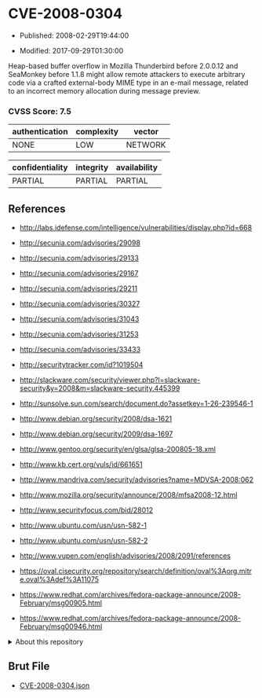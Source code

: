 # CVE-2008-0304

- Published: 2008-02-29T19:44:00

- Modified: 2017-09-29T01:30:00

Heap-based buffer overflow in Mozilla Thunderbird before 2.0.0.12 and SeaMonkey before 1.1.8 might allow remote attackers to execute arbitrary code via a crafted external-body MIME type in an e-mail message, related to an incorrect memory allocation during message preview.

### CVSS Score: **7.5**

| authentication | complexity | vector |
| --- | --- | --- |
| NONE | LOW | NETWORK |

| confidentiality | integrity | availability |
| --- | --- | --- |
| PARTIAL | PARTIAL | PARTIAL |

## References

* http://labs.idefense.com/intelligence/vulnerabilities/display.php?id=668

* http://secunia.com/advisories/29098

* http://secunia.com/advisories/29133

* http://secunia.com/advisories/29167

* http://secunia.com/advisories/29211

* http://secunia.com/advisories/30327

* http://secunia.com/advisories/31043

* http://secunia.com/advisories/31253

* http://secunia.com/advisories/33433

* http://securitytracker.com/id?1019504

* http://slackware.com/security/viewer.php?l=slackware-security&y=2008&m=slackware-security.445399

* http://sunsolve.sun.com/search/document.do?assetkey=1-26-239546-1

* http://www.debian.org/security/2008/dsa-1621

* http://www.debian.org/security/2009/dsa-1697

* http://www.gentoo.org/security/en/glsa/glsa-200805-18.xml

* http://www.kb.cert.org/vuls/id/661651

* http://www.mandriva.com/security/advisories?name=MDVSA-2008:062

* http://www.mozilla.org/security/announce/2008/mfsa2008-12.html

* http://www.securityfocus.com/bid/28012

* http://www.ubuntu.com/usn/usn-582-1

* http://www.ubuntu.com/usn/usn-582-2

* http://www.vupen.com/english/advisories/2008/2091/references

* https://oval.cisecurity.org/repository/search/definition/oval%3Aorg.mitre.oval%3Adef%3A11075

* https://www.redhat.com/archives/fedora-package-announce/2008-February/msg00905.html

* https://www.redhat.com/archives/fedora-package-announce/2008-February/msg00946.html

<details>
<summary>About this repository</summary> 

  This repository is part of the project [Live Hack CVE](https://github.com/Live-Hack-CVE). Main website can be found [www.live-hack.org](https://www.live-hack.org) 
  
  Made by [Sn0wAlice](https://github.com/Sn0wAlice) for the people that care about security and need to have a feed of the latest CVEs. Hope you enjoy it, don't forget to star the repo and follow me on [Twitter](https://twitter.com/Sn0wAlice) and [Github](https://github.com/Sn0wAlice). And that is my [personnal website](https://www.alice-snow.me/)

  - [Home Page](https://github.com/Live-Hack-CVE)
  - [Framework](https://github.com/Live-Hack-CVE/cve-framework)
  - [CVE database](https://github.com/Live-Hack-CVE/full_database)
  - [Changelog](https://github.com/Live-Hack-CVE/Changelog)
</details>

## Brut File

* [CVE-2008-0304.json](https://raw.githubusercontent.com/Live-Hack-CVE/full_database/main/cves/2008/CVE-2008-0304.json)

